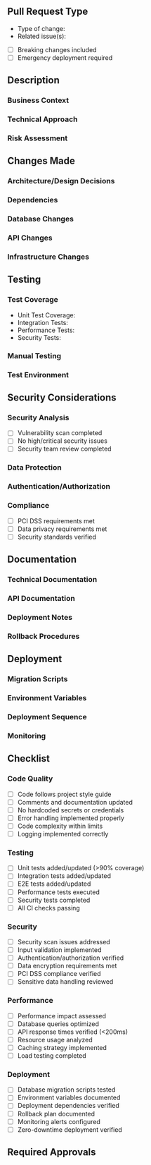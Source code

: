 ## Pull Request Type
- Type of change: <!-- Select one: feature/bugfix/security/performance/refactor/documentation/hotfix -->
- Related issue(s): <!-- Link to related GitHub issues -->
- [ ] Breaking changes included
- [ ] Emergency deployment required

## Description
<!-- Provide a clear and concise description of the changes -->

### Business Context
<!-- Describe the business requirements and impact -->

### Technical Approach
<!-- Explain the technical implementation approach -->

### Risk Assessment
<!-- Identify potential risks and mitigation strategies -->

## Changes Made
<!-- Detailed list of implemented changes -->

### Architecture/Design Decisions
<!-- Document key architectural or design decisions -->

### Dependencies
<!-- List new/modified dependencies -->

### Database Changes
<!-- Document any database schema or data changes -->

### API Changes
<!-- Document any API contract changes -->

### Infrastructure Changes
<!-- Document any infrastructure or configuration changes -->

## Testing
<!-- Document testing approach and results -->

### Test Coverage
- Unit Test Coverage: <!-- Must be >90% -->
- Integration Tests: <!-- List scenarios covered -->
- Performance Tests: <!-- Include metrics -->
- Security Tests: <!-- List security validations -->

### Manual Testing
<!-- Document manual test scenarios and results -->

### Test Environment
<!-- Specify test environment details -->

## Security Considerations
<!-- Document security impact and measures -->

### Security Analysis
- [ ] Vulnerability scan completed
- [ ] No high/critical security issues
- [ ] Security team review completed

### Data Protection
<!-- Document data protection measures -->

### Authentication/Authorization
<!-- Document identity and access changes -->

### Compliance
- [ ] PCI DSS requirements met
- [ ] Data privacy requirements met
- [ ] Security standards verified

## Documentation
<!-- List documentation updates -->

### Technical Documentation
<!-- Link to updated technical docs -->

### API Documentation
<!-- Link to API documentation changes -->

### Deployment Notes
<!-- Include deployment instructions -->

### Rollback Procedures
<!-- Document rollback steps -->

## Deployment
<!-- Document deployment requirements -->

### Migration Scripts
<!-- Link to migration scripts -->

### Environment Variables
<!-- List new/modified env vars -->

### Deployment Sequence
<!-- Document deployment steps -->

### Monitoring
<!-- Document monitoring requirements -->

## Checklist

### Code Quality
- [ ] Code follows project style guide
- [ ] Comments and documentation updated
- [ ] No hardcoded secrets or credentials
- [ ] Error handling implemented properly
- [ ] Code complexity within limits
- [ ] Logging implemented correctly

### Testing
- [ ] Unit tests added/updated (>90% coverage)
- [ ] Integration tests added/updated
- [ ] E2E tests added/updated
- [ ] Performance tests executed
- [ ] Security tests completed
- [ ] All CI checks passing

### Security
- [ ] Security scan issues addressed
- [ ] Input validation implemented
- [ ] Authentication/authorization verified
- [ ] Data encryption requirements met
- [ ] PCI DSS compliance verified
- [ ] Sensitive data handling reviewed

### Performance
- [ ] Performance impact assessed
- [ ] Database queries optimized
- [ ] API response times verified (<200ms)
- [ ] Resource usage analyzed
- [ ] Caching strategy implemented
- [ ] Load testing completed

### Deployment
- [ ] Database migration scripts tested
- [ ] Environment variables documented
- [ ] Deployment dependencies verified
- [ ] Rollback plan documented
- [ ] Monitoring alerts configured
- [ ] Zero-downtime deployment verified

## Required Approvals
<!-- Auto-populated based on CODEOWNERS -->